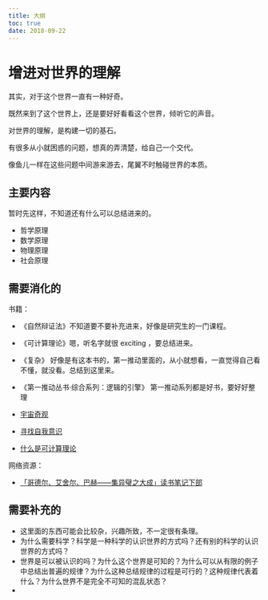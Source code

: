 ```yaml
---
title: 大纲
toc: true
date: 2018-09-22
---
```

# 增进对世界的理解

其实，对于这个世界一直有一种好奇。

既然来到了这个世界上，还是要好好看看这个世界，倾听它的声音。

对世界的理解，是构建一切的基石。

有很多从小就困惑的问题，想真的弄清楚，给自己一个交代。

像鱼儿一样在这些问题中间游来游去，尾翼不时触碰世界的本质。


## 主要内容

暂时先这样，不知道还有什么可以总结进来的。

- 哲学原理
- 数学原理
- 物理原理
- 社会原理

## 需要消化的

书籍：

- 《自然辩证法》不知道要不要补充进来，好像是研究生的一门课程。
- 《可计算理论》嗯，听名字就很 exciting ，要总结进来。

- 《复杂》 好像是有这本书的，第一推动里面的，从小就想看，一直觉得自己看不懂，就没看。总结到这里来。

- 《第一推动丛书·综合系列：逻辑的引擎》 第一推动系列都是好书，要好好整理
- [宇宙奇观](https://www.bilibili.com/bangumi/play/ep119047/)
- [寻找自我意识](https://www.bilibili.com/bangumi/media/md74072/?spm_id_from=666.10.bangumi_detail.2)
- [什么是可计算理论](https://book.douban.com/review/6137986/)


网络资源：

- [「哥德尔、艾舍尔、巴赫——集异璧之大成」读书笔记下部](https://www.jianshu.com/p/5486adae6501)



## 需要补充的

- 这里面的东西可能会比较杂，兴趣所致，不一定很有条理。
- 为什么需要科学？科学是一种科学的认识世界的方式吗？还有别的科学的认识世界的方式吗？
- 世界是可以被认识的吗？为什么这个世界是可知的？为什么可以从有限的例子中总结出普遍的规律？为什么这种总结规律的过程是可行的？这种规律代表着什么？为什么世界不是完全不可知的混乱状态？
-
